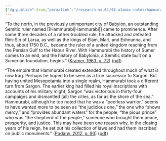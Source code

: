 ```yaml
---
{"dg-publish":true,"permalink":"/research-vault/02-atomic-notes/hammurabi-becomes-the-first-babylonian-king-in-1750-bce/"}
---
```


“To the north, in the previously unimportant city of Babylon, an outstanding Semitic ruler named [[Hammurabi\|Hammurabi]] came to prominence. After some three decades of a rather troubled rule, he attacked and defeated Rim-Sin of Larsa, as well as the kings of Elam, Mari, and Eshnunna, and thus, about 1750 B.C., became the ruler of a united kingdom reaching from the Persian Gulf to the Habur River. With Hammurabi the history of Sumer comes to an end, and the history of Babylonia, a Semitic state built on a Sumerian foundation, begins.” ([Kramer, 1963, p. 72](zotero://select/library/items/TI24BNVH)) ([pdf](zotero://open-pdf/library/items/EY8R4485?page=72&annotation=L5HNWZQV))

“The empire that Hammurabi created extended throughout much of what is now Iraq. Perhaps he hoped to be seen as a true successor to Sargon. But having united Mesopotamia into a single realm, Hammurabi took a different turn from Sargon. The earlier king had filled his royal inscriptions with accounts of his military might; Sargon “was victorious in thirty-four campaigns and dismantled (all) the cities, as far as the shore of the sea.” Hammurabi, although he too noted that he was a “peerless warrior,” seems to have wanted more to be seen as “the judicious one,” the one who “shows mercy,” and “provides abundant waters” for the people, “the pious prince” who was “the shepherd of the people,” someone who brought them peace, prosperity, and justice. This may have been one reason why, in the closing years of his reign, he set out his collection of laws and had them inscribed on public monuments.” ([Podany, 2012, p. 90](zotero://select/library/items/GN73GMNP)) ([pdf](zotero://open-pdf/library/items/LXNK9GFK?page=115&annotation=ASL9UKC8))